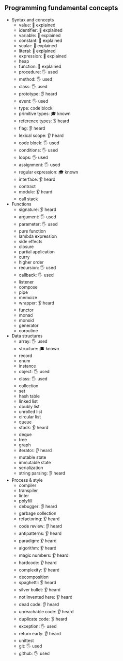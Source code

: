 ## Programming fundamental concepts

- Syntax and concepts
  - value: 🙋 explained
  - identifier: 🙋 explained
  - variable: 🙋 explained
  - constant: 🙋 explained
  - scalar: 🙋 explained
  - literal: 🙋 explained
  - expression: 🙋 explained
  - heap
  - function: 🙋 explained
  - procedure: 🖐️ used
  - method: 🖐️ used
  - class: 🖐️ used
  - prototype: 👂 heard 
  - event: 🖐️ used 
  - type: code block 
  - primitive types: 🎓 known
  - reference types: 👂 heard 
  - flag: 👂 heard
  - lexical scope: 👂 heard 
  - code block: 🖐️ used
  - conditions: 🖐️ used
  - loops: 🖐️ used 
  - assignment: 🖐️ used  
  - regular expression: 🎓 known 
  - interface: 👂 heard
  - contract
  - module: 👂 heard
  - call stack
- Functions
  - signature: 👂 heard
  - argument: 🖐️ used
  - parameter: 🖐️ used
  - pure function
  - lambda expression
  - side effects
  - closure
  - partial application
  - curry
  - higher order
  - recursion: 🖐️ used 
  - callback: 🖐️ used
  - listener
  - compose
  - pipe
  - memoize
  - wrapper: 👂 heard 
  - functor
  - monad
  - monoid
  - generator
  - coroutine
- Data structures
  - array: 🖐️ used
  - structure: 🎓 known
  - record
  - enum
  - instance
  - object: 🖐️ used
  - class: 🖐️ used
  - collection
  - set
  - hash table
  - linked list
  - doubly list
  - unrolled list
  - circular list
  - queue
  - stack: 👂 heard
  - deque
  - tree
  - graph
  - iterator: 👂 heard
  - mutable state
  - immutable state
  - serialization
  - string parsing: 👂 heard
- Process & style
  - compiler
  - transpiler
  - linter
  - polyfill
  - debugger: 👂 heard
  - garbage collection
  - refactoring: 👂 heard
  - code review: 👂 heard
  - antipatterns: 👂 heard
  - paradigm: 👂 heard
  - algorithm: 👂 heard
  - magic numbers: 👂 heard
  - hardcode: 👂 heard
  - complexity: 👂 heard
  - decomposition
  - spaghetti: 👂 heard
  - silver bullet: 👂 heard
  - not invented here: 👂 heard
  - dead code: 👂 heard
  - unreachable code: 👂 heard
  - duplicate code: 👂 heard
  - exception: 🖐️ used
  - return early:  👂 heard 
  - unittest
  - git: 🖐️ used
  - github: 🖐️ used
